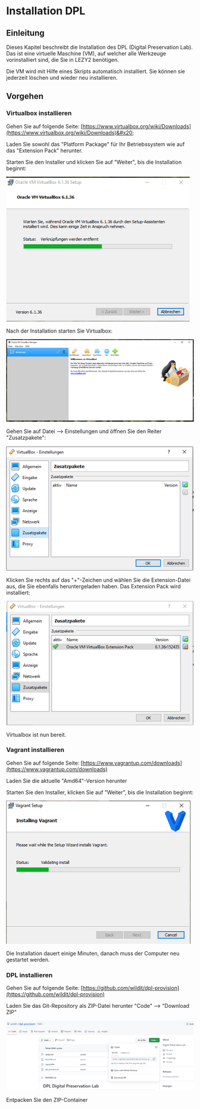 # Installation DPL

## Einleitung

Dieses Kapitel beschreibt die Installation des DPL (Digital Preservation Lab). Das ist eine virtuelle Maschine (VM), auf welcher alle Werkzeuge vorinstalliert sind, die Sie in LEZY2 benötigen.&#x20;

Die VM wird mit Hilfe eines Skripts automatisch installiert. Sie können sie jederzeit löschen und wieder neu installieren.&#x20;

## Vorgehen

### Virtualbox installieren

Gehen Sie auf folgende Seite: [https://www.virtualbox.org/wiki/Downloads](https://www.virtualbox.org/wiki/Downloads)&#x20;

Laden Sie sowohl das "Platform Package" für Ihr Betriebssystem wie auf das "Extension Pack" herunter.

Starten Sie den Installer und klicken Sie auf "Weiter", bis die Installation beginnt:

![](<.gitbook/assets/image (4).png>)

Nach der Installation starten Sie Virtualbox:

![](<.gitbook/assets/image (2).png>)

Gehen Sie auf Datei --> Einstellungen und öffnen Sie den Reiter "Zusatzpakete":

![](.gitbook/assets/image.png)

KIicken Sie rechts auf das "+"-Zeichen und wählen Sie die Extension-Datei aus, die Sie ebenfalls heruntergeladen haben. Das Extension Pack wird installiert:

![](<.gitbook/assets/image (3).png>)

Virtualbox ist nun bereit.

### Vagrant installieren

Gehen Sie auf folgende Seite: [https://www.vagrantup.com/downloads](https://www.vagrantup.com/downloads)

Laden Sie die aktuelle "Amd64"-Version herunter

Starten Sie den Installer, klicken Sie auf "Weiter", bis die Installation beginnt:

![](<.gitbook/assets/image (5).png>)

Die Installation dauert einige Minuten, danach muss der Computer neu gestartet werden.

### DPL installieren

Gehen Sie auf folgende Seite: [https://github.com/wildit/dpl-provision](https://github.com/wildit/dpl-provision)

Laden Sie das Git-Repository als ZIP-Datei herunter "Code" --> "Download ZIP"

![](<.gitbook/assets/image (6).png>)

Entpacken Sie den ZIP-Container&#x20;
